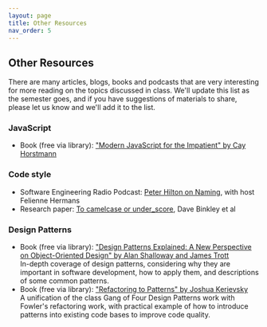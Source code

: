 ```yaml
---
layout: page
title: Other Resources
nav_order: 5
---
```


## Other Resources

There are many articles, blogs, books and podcasts that are very interesting for more reading on the topics discussed in class. We'll update this list as the semester goes, and if you have suggestions of materials to share, please let us know and we'll add it to the list.

### JavaScript
* Book (free via library): ["Modern JavaScript for the Impatient" by Cay Horstmann](https://learning.oreilly.com/library/view/modern-javascript-for/9780136502166/)

### Code style

* Software Engineering Radio Podcast: [Peter Hilton on Naming](https://www.se-radio.net/2016/12/se-radio-episode-278-peter-hilton-on-naming/), with host Felienne Hermans
* Research paper: [To camelcase or under_score](https://ieeexplore.ieee.org/document/5090039), Dave Binkley et al

### Design Patterns

* Book (free via library): ["Design Patterns Explained: A New Perspective on Object-Oriented Design" by Alan Shalloway and James Trott](https://learning.oreilly.com/library/view/design-patterns-explained/0201715945/)<br />In-depth coverage of design patterns, considering why they are important in software development, how to apply them, and descriptions of some common patterns.
* Book (free via library): ["Refactoring to Patterns" by Joshua Kerievsky](https://learning.oreilly.com/library/view/refactoring-to-patterns/0321213351/)<br />A unification of the class Gang of Four Design Patterns work with Fowler's refactoring work, with practical example of how to introduce patterns into existing code bases to improve code quality. 